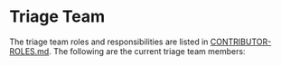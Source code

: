 # Triage Team

The triage team roles and responsibilities are listed in [CONTRIBUTOR-ROLES.md](/CONTRIBUTOR-ROLES.md#triage-team). The following are the current triage team members:
